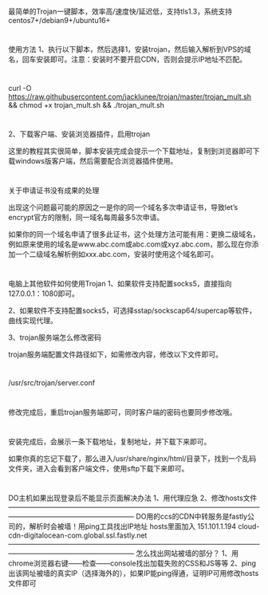 # 
最简单的Trojan一键脚本，效率高/速度快/延迟低，支持tls1.3，系统支持centos7+/debian9+/ubuntu16+
#
使用方法
1、执行以下脚本，然后选择1，安装trojan，然后输入解析到VPS的域名，回车安装即可。注意：安装时不要开启CDN，否则会提示IP地址不匹配。
#
curl -O https://raw.githubusercontent.com/jacklunee/trojan/master/trojan_mult.sh && chmod +x trojan_mult.sh && ./trojan_mult.sh
#
2、下载客户端、安装浏览器插件，启用trojan

这里的教程其实很简单，脚本安装完成会提示一个下载地址，复制到浏览器即可下载windows版客户端，然后需要配合浏览器插件使用。

#
关于申请证书没有成果的处理

出现这个问题最可能的原因之一是你的同一个域名多次申请证书，导致let’s encrypt官方的限制，同一域名每周最多5次申请。


如果你的同一个域名申请了很多此证书，这个处理方法可能有用：更换二级域名，例如原来使用的域名是www.abc.com或abc.com或xyz.abc.com，那么现在你添加一个二级域名解析例如xxx.abc.com，安装时使用这个域名即可。
#
电脑上其他软件如何使用Trojan
1、如果软件支持配置socks5，直接指向127.0.0.1：1080即可。

2、如果软件不支持配置socks5，可选择sstap/sockscap64/supercap等软件，曲线实现代理。

3、trojan服务端怎么修改密码

trojan服务端配置文件路径如下，如需修改内容，修改以下文件即可。
#
/usr/src/trojan/server.conf
#
修改完成后，重启trojan服务端即可，同时客户端的密码也要同步修改哦。
#
安装完成后，会展示一条下载地址，复制地址，并下载下来即可。

如果你真的忘记下载了，那么进入/usr/share/nginx/html/目录下，找到一个乱码文件夹，进入会看到客户端文件，使用sftp下载下来即可。
#
DO主机如果出现登录后不能显示页面解决办法
1、用代理应急
2、修改hosts文件
——————————————————————————————————————————————————————
DO用的ccs的CDN中转服务是fastly公司的，解析时会被墙！用ping工具找出IP地址
hosts里面加入 151.101.1.194  cloud-cdn-digitalocean-com.global.ssl.fastly.net
——————————————————————————————————————————————————————
怎么找出网站被墙的部分？
1、用chrome浏览器右键——检查——console找出加载失败的CSS和JS等等
2、ping出该网址被墙的真实IP（选择海外的），如果IP能ping得通，证明IP可用修改hosts文件即可
